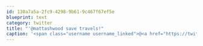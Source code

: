 ```yaml
---
id: 130a7a5a-2fc9-4298-9b61-9c467f67ef5e
blueprint: text
category: twitter
title: "'@mattashwood save travels!"
caption: '<span class="username username_linked">@<a href="https://twitter.com/mattashwood" title="Matt Ashwood">mattashwood</a></span> save travels!'
---
```


